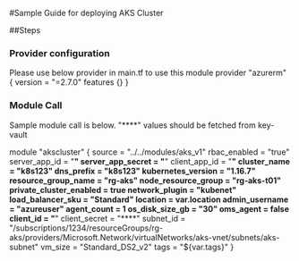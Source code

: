 #Sample Guide for deploying AKS Cluster

##Steps

### Provider configuration
Please use below provider in main.tf to use this module
provider "azurerm" {
  version = "=2.7.0"
  features {}
}

### Module Call
Sample module call is below.
"****" values should be fetched from key-vault

module "akscluster" {
source                                = "../../modules/aks_v1"
rbac_enabled                          = "true"
server_app_id                         = "****"
server_app_secret                     = "****"
client_app_id                         = "****"
cluster_name                          = "k8s123"
dns_prefix                            = "k8s123"
kubernetes_version                    = "1.16.7"
resource_group_name                   = "rg-aks"
node_resource_group                   = "rg-aks-t01"
private_cluster_enabled               = true
network_plugin                        = "kubenet"
load_balancer_sku                     = "Standard"
location                              = var.location
admin_username                        = "azureuser"
agent_count                           =  1
os_disk_size_gb                       = "30"
oms_agent                             = false
client_id                             = "****"
client_secret                         = "****"
subnet_id                             = "/subscriptions/1234/resourceGroups/rg-aks/providers/Microsoft.Network/virtualNetworks/aks-vnet/subnets/aks-subnet"
vm_size                               = "Standard_DS2_v2"
tags                                  = "${var.tags}"
}